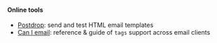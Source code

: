 #### Online tools
* [Postdrop](https://app.postdrop.io/): send and test HTML email templates
* [Can I email](https://www.caniemail.com/): reference & guide of `tags` support across email clients
